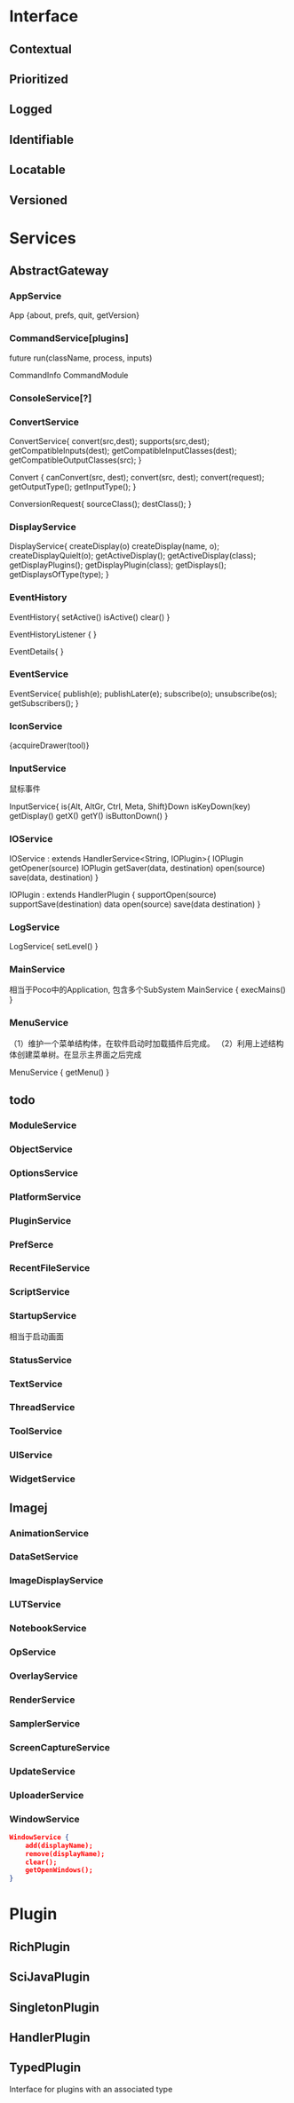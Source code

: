 
# Interface

## Contextual

## Prioritized

## Logged

## Identifiable

## Locatable

## Versioned

# Services

## AbstractGateway

### AppService

App {about, prefs, quit, getVersion}

### CommandService[plugins]

future run(className, process, inputs)

CommandInfo
CommandModule

### ConsoleService[?]

### ConvertService

ConvertService{
    convert(src,dest);
    supports(src,dest);
    getCompatibleInputs(dest);
    getCompatibleInputClasses(dest);
    getCompatibleOutputClasses(src);
    }

Convert {
    canConvert(src, dest);
    convert(src, dest);
    convert(request);
    getOutputType();
    getInputType();
}

ConversionRequest{
    sourceClass();
    destClass();
}

### DisplayService

DisplayService{
    createDisplay(o)
    createDisplay(name, o);
    createDisplayQuielt(o);
    getActiveDisplay();
    getActiveDisplay(class);
    getDisplayPlugins();
    getDisplayPlugin(class);
    getDisplays();
    getDisplaysOfType(type);
}

### EventHistory

EventHistory{
    setActive()
    isActive()
    clear()
}

EventHistoryListener {
}

EventDetails{
}

### EventService

EventService{
    publish(e);
    publishLater(e);
    subscribe(o);
    unsubscribe(os);
    getSubscribers();
}

### IconService

{acquireDrawer(tool)}

### InputService

鼠标事件

InputService{
    is{Alt, AltGr, Ctrl, Meta, Shift}Down
    isKeyDown(key)
    getDisplay()
    getX()
    getY()
    isButtonDown()
}

### IOService

IOService : extends HandlerService<String, IOPlugin>{
    IOPlugin getOpener(source)
    IOPlugin getSaver(data, destination)
    open(source)
    save(data, destination)
}

IOPlugin : extends HandlerPlugin<String> {
    supportOpen(source)
    supportSave(destination)
    data open(source)
    save(data destination)
}

### LogService

LogService{
    setLevel()
}

### MainService

相当于Poco中的Application, 包含多个SubSystem
MainService {
    execMains()
}

### MenuService

（1）维护一个菜单结构体，在软件启动时加载插件后完成。
（2）利用上述结构体创建菜单树。在显示主界面之后完成

MenuService {
    getMenu()
}

## todo

### ModuleService

### ObjectService

### OptionsService

### PlatformService

### PluginService

### PrefSerce

### RecentFileService

### ScriptService

### StartupService

相当于启动画面

### StatusService

### TextService

### ThreadService

### ToolService

### UIService

### WidgetService

## Imagej

### AnimationService

### DataSetService

### ImageDisplayService

### LUTService

### NotebookService

### OpService

### OverlayService

### RenderService

### SamplerService

### ScreenCaptureService

### UpdateService

### UploaderService

### WindowService
```json
WindowService {
    add(displayName);
    remove(displayName);
    clear();
    getOpenWindows();
}
```
# Plugin

## RichPlugin

## SciJavaPlugin

## SingletonPlugin

## HandlerPlugin

## TypedPlugin

Interface for plugins with an associated type